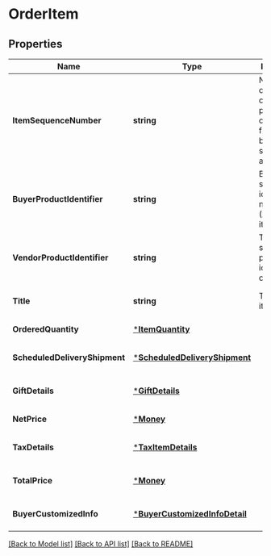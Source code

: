 # OrderItem

## Properties
Name | Type | Description | Notes
------------ | ------------- | ------------- | -------------
**ItemSequenceNumber** | **string** | Numbering of the item on the purchase order. The first item will be 1, the second 2, and so on. | [default to null]
**BuyerProductIdentifier** | **string** | Buyer&#x27;s standard identification number (ASIN) of an item. | [optional] [default to null]
**VendorProductIdentifier** | **string** | The vendor selected product identification of the item. | [optional] [default to null]
**Title** | **string** | Title for the item. | [optional] [default to null]
**OrderedQuantity** | [***ItemQuantity**](ItemQuantity.md) |  | [default to null]
**ScheduledDeliveryShipment** | [***ScheduledDeliveryShipment**](ScheduledDeliveryShipment.md) |  | [optional] [default to null]
**GiftDetails** | [***GiftDetails**](GiftDetails.md) |  | [optional] [default to null]
**NetPrice** | [***Money**](Money.md) |  | [default to null]
**TaxDetails** | [***TaxItemDetails**](TaxItemDetails.md) |  | [optional] [default to null]
**TotalPrice** | [***Money**](Money.md) |  | [optional] [default to null]
**BuyerCustomizedInfo** | [***BuyerCustomizedInfoDetail**](buyerCustomizedInfoDetail.md) |  | [optional] [default to null]

[[Back to Model list]](../README.md#documentation-for-models) [[Back to API list]](../README.md#documentation-for-api-endpoints) [[Back to README]](../README.md)

